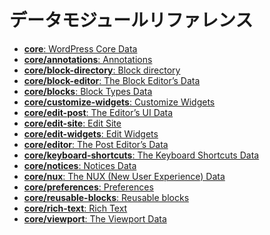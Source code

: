 <!--
# Data Module Reference
 -->
# データモジュールリファレンス
<!-- 
-   [**core**: WordPress Core Data](/docs/reference-guides/data/data-core.md)
-   [**core/annotations**: Annotations](/docs/reference-guides/data/data-core-annotations.md)
-   [**core/block-directory**: Block directory](/docs/reference-guides/data/data-core-block-directory.md)
-   [**core/block-editor**: The Block Editor’s Data](/docs/reference-guides/data/data-core-block-editor.md)
-   [**core/blocks**: Block Types Data](/docs/reference-guides/data/data-core-blocks.md)
-   [**core/customize-widgets**: Customize Widgets](/docs/reference-guides/data/data-core-customize-widgets.md)
-   [**core/edit-post**: The Editor’s UI Data](/docs/reference-guides/data/data-core-edit-post.md)
-   [**core/edit-site**: Edit Site](/docs/reference-guides/data/data-core-edit-site.md)
-   [**core/edit-widgets**: Edit Widgets](/docs/reference-guides/data/data-core-edit-widgets.md)
-   [**core/editor**: The Post Editor’s Data](/docs/reference-guides/data/data-core-editor.md)
-   [**core/keyboard-shortcuts**: The Keyboard Shortcuts Data](/docs/reference-guides/data/data-core-keyboard-shortcuts.md)
-   [**core/notices**: Notices Data](/docs/reference-guides/data/data-core-notices.md)
-   [**core/nux**: The NUX (New User Experience) Data](/docs/reference-guides/data/data-core-nux.md)
-   [**core/preferences**: Preferences](/docs/reference-guides/data/data-core-preferences.md)
-   [**core/reusable-blocks**: Reusable blocks](/docs/reference-guides/data/data-core-reusable-blocks.md)
-   [**core/rich-text**: Rich Text](/docs/reference-guides/data/data-core-rich-text.md)
-   [**core/viewport**: The Viewport Data](/docs/reference-guides/data/data-core-viewport.md)
 -->

-   [**core**: WordPress Core Data](https://developer.wordpress.org/block-editor/reference-guides/data/data-core/)
-   [**core/annotations**: Annotations](https://developer.wordpress.org/block-editor/reference-guides/data/data-core-annotations/)
-   [**core/block-directory**: Block directory](https://developer.wordpress.org/block-editor/reference-guides/data/data-core-block-directory/)
-   [**core/block-editor**: The Block Editor’s Data](https://developer.wordpress.org/block-editor/reference-guides/data/data-core-block-editor/)
-   [**core/blocks**: Block Types Data](https://developer.wordpress.org/block-editor/reference-guides/data/data-core-blocks/)
-   [**core/customize-widgets**: Customize Widgets](https://developer.wordpress.org/block-editor/reference-guides/data/data-core-customize-widgets/)
-   [**core/edit-post**: The Editor’s UI Data](https://developer.wordpress.org/block-editor/reference-guides/data/data-core-edit-post/)
-   [**core/edit-site**: Edit Site](https://developer.wordpress.org/block-editor/reference-guides/data/data-core-edit-site/)
-   [**core/edit-widgets**: Edit Widgets](https://developer.wordpress.org/block-editor/reference-guides/data/data-core-edit-widgets/)
-   [**core/editor**: The Post Editor’s Data](https://developer.wordpress.org/block-editor/reference-guides/data/data-core-editor/)
-   [**core/keyboard-shortcuts**: The Keyboard Shortcuts Data](https://developer.wordpress.org/block-editor/reference-guides/data/data-core-keyboard-shortcuts/)
-   [**core/notices**: Notices Data](https://developer.wordpress.org/block-editor/reference-guides/data/data-core-notices/)
-   [**core/nux**: The NUX (New User Experience) Data](https://developer.wordpress.org/block-editor/reference-guides/data/data-core-nux)
-   [**core/preferences**: Preferences](https://developer.wordpress.org/block-editor/reference-guides/data/data-core-preferences/)
-   [**core/reusable-blocks**: Reusable blocks](https://developer.wordpress.org/block-editor/reference-guides/data/data-core-reusable-blocks/)
-   [**core/rich-text**: Rich Text](https://developer.wordpress.org/block-editor/reference-guides/data/data-core-rich-text/)
-   [**core/viewport**: The Viewport Data](https://developer.wordpress.org/block-editor/reference-guides/data/data-core-viewport/)

